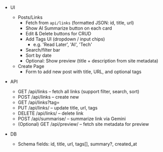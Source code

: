 ﻿- UI

  - Posts/Links
    - Fetch from `api/links` (formatted JSON: id, title, url)
    - Show AI Summarize button on each card
    - Edit & Delete buttons for CRUD
    - Add Tags UI (dropdown / input chips)
      - e.g. 'Read Later', 'AI', 'Tech'
    - Search/filter bar
    - Sort by date
    - Optional: Show preview (title + description from site metadata)
  - Create Page
    - Form to add new post with title, URL, and optional tags

- API

  - GET /api/links – fetch all links (support filter, search, sort)
  - POST /api/links – create new
  - GET /api/links?tag=
  - PUT /api/links/<id> – update title, url, tags
  - DELETE /api/links/<id> – delete link
  - POST /api/summarise/<id> – summarize link via Gemini
  - (Optional) GET /api/preview/<id> – fetch site metadata for preview

- DB
  - Schema fields: id, title, url, tags[], summary?, created_at
